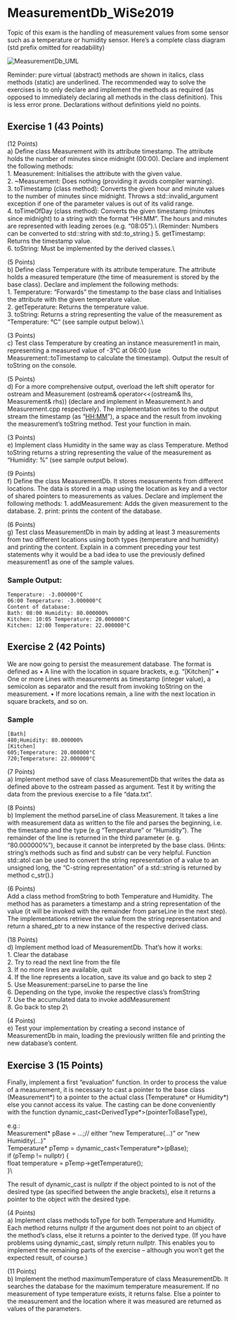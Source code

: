 # MeasurementDb_WiSe2019

Topic of this exam is the handling of measurement values from some sensor such as a temperature or humidity sensor. Here’s a complete class diagram (std prefix omitted for readability)

![MeasurementDb_UML](https://github.com/GirishTabaraddi/MeasurementDb_WiSe2019/blob/fetaure/add-repo/MeasurementDb_UML.png)

Reminder: pure virtual (abstract) methods are shown in italics, class methods (static) are underlined. The recommended way to solve the exercises is to only declare and implement the methods as required (as opposed to immediately declaring all methods in the class definition). This is less error prone. Declarations without definitions yield no points.

## Exercise 1 (43 Points)

(12 Points)\
a) Define class Measurement with its attribute timestamp. The attribute holds the number of minutes since midnight (00:00). Declare and implement the following methods:\
	1. Measurement: Initialises the attribute with the given value.\
	2. ~Measurement: Does nothing (providing it avoids compiler warning).\
	3. toTimestamp (class method): Converts the given hour and minute values to the number of minutes since midnight. Throws a std::invalid_argument exception if one of the parameter values is out of its valid range.\
	4. toTimeOfDay (class method): Converts the given timestamp (minutes since midnight) to a string with the format “HH:MM”. The hours and minutes are represented with leading zeroes (e.g. “08:05”).\ (Reminder: Numbers can be converted to std::string with std::to_string.)
	5. getTimestamp: Returns the timestamp value.\
	6. toString: Must be implemented by the derived classes.\
	
(5 Points)\
b) Define class Temperature with its attribute temperature. The attribute holds a measured temperature (the time of measurement is stored by the base class). Declare and implement the following methods:\
	1. Temperature: “Forwards” the timestamp to the base class and Initialises the attribute with the given temperature value.\
	2. getTeperature: Returns the temperature value.\
	3. toString: Returns a string representing the value of the measurement as “Temperature: <temperature>°C” (see sample output below).\

(3 Points)\
c) Test class Temperature by creating an instance measurement1 in main, representing a measured value of -3°C at 06:00 (use Measurement::toTimestamp to calculate the timestamp). Output the result of toString on the console.

(5 Points)\
d) For a more comprehensive output, overload the left shift operator for ostream and Measurement (ostream& operator<<(ostream& lhs, Measurement& rhs)) (declare and implement in Measurement.h and Measurement.cpp respectively). The implementation writes to the output stream the timestamp (as “<HH:MM>”), a space and the result from invoking the measurement’s toString method. Test your function in main.

(3 Points)\
e) Implement class Humidity in the same way as class Temperature. Method toString returns a string representing the value of the measurement as “Humidity: <humidity>%” (see sample output below).

(9 Points)\
f) Define the class MeasurementDb. It stores measurements from different locations. The data is stored in a map using the location as key and a vector of shared pointers to measurements as values. Declare and implement the following methods:
	1. addMeasurement: Adds the given measurement to the database.
	2. print: prints the content of the database.

(6 Points)\
g) Test class MeasurementDb in main by adding at least 3 measurements from two different locations using both types (temperature and humidity) and printing the content. Explain in a comment preceding your test statements why it would be a bad idea to use the previously defined measurement1 as one of the sample values.

### Sample Output:
	Temperature: -3.000000°C
	06:00 Temperature: -3.000000°C
	Content of database:
	Bath: 08:00 Humidity: 80.000000%
	Kitchen: 10:05 Temperature: 20.000000°C
	Kitchen: 12:00 Temperature: 22.000000°C

## Exercise 2 (42 Points)

We are now going to persist the measurement database. The format is defined as
	• A line with the location in square brackets, e.g. “[Kitchen]”
	• One or more Lines with measurements as timestamp (integer value), a semicolon as separator and the result from invoking toString on the measurement.
	• If more locations remain, a line with the next location in square brackets, and so on.
	
### Sample

	[Bath]
	480;Humidity: 80.000000%
	[Kitchen]
	605;Temperature: 20.000000°C
	720;Temperature: 22.000000°C

(7 Points)\
a) Implement method save of class MeasurementDb that writes the data as defined above to the ostream passed as argument. Test it by writing the data from the previous exercise to a file “data.txt”.

(8 Points)\
b) Implement the method parseLine of class Measurement. It takes a line with measurement data as written to the file and parses the beginning, i.e. the timestamp and the type (e.g  “Temperature” or “Humidity”). The remainder of the line is returned in the third parameter (e. g. “80.000000%”), because it cannot be interpreted by the base class. (Hints: string’s methods such as find and substr can be very helpful. Function std::atol can be used to convert the string representation of a value to an unsigned long, the “C-string representation” of a std::string is returned by method c_str().)

(6 Points)\
Add a class method fromString to both Temperature and Humidity. The method has as parameters a timestamp and a string representation of the value (it will be invoked with the remainder from parseLine in the next step). The implementations retrieve the value from the string representation and return a shared_ptr to a new instance of the respective derived class.

(18 Points)\
d) Implement method load of MeasurementDb. That’s how it works:\
	1. Clear the database\
	2. Try to read the next line from the file\
	3. If no more lines are available, quit\
	4. If the line represents a location, save its value and go back to step 2\
	5. Use Measurement::parseLine to parse the line\
	6. Depending on the type, invoke the respective class’s fromString\
	7. Use the accumulated data to invoke addMeasurement\
	8. Go back to step 2\

(4 Points)\
e) Test your implementation by creating a second instance of MeasurementDb in main, loading the previously written file and printing the new database’s content.

## Exercise 3 (15 Points)

Finally, implement a first “evaluation” function. In order to process the value of a measurement, it is necessary to cast a pointer to the base class (Measurement*) to a pointer to the actual class (Temperature* or Humidity*) else you cannot access its value. The casting can be done conveniently with the function dynamic_cast<DerivedType*>(pointerToBaseType),

e.g.:\
	Measurement* pBase = …;// either “new Temperature(…)” or “new Humidity(…)”\
	Temperature* pTemp = dynamic_cast<Temperature*>(pBase);\
	if (pTemp != nullptr) {\
	float temperature = pTemp->getTemperature();\
	}\

The result of dynamic_cast is nullptr if the object pointed to is not of the desired type (as specified between the angle brackets), else it returns a pointer to the object with the desired type.

(4 Points)\
a) Implement class methods toType for both Temperature and Humidity. Each method returns nullptr if the argument does not point to an object of the method’s class, else it returns a pointer to the derived type. (If you have problems using dynamic_cast, simply return nullptr. This enables you to implement the remaining parts of the exercise – although you won’t get the expected result, of course.)

(11 Points)\
b) Implement the method maximumTemperature of class MeasurementDb. It searches the database for the maximum temperature measurement. If no measurement of type temperature exists, it returns false. Else a pointer to the measurement and the location where it was measured are returned as values of the parameters.
